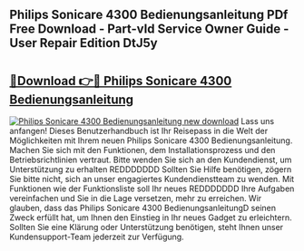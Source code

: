 ## Philips Sonicare 4300 Bedienungsanleitung PDf Free Download - Part-vId Service Owner Guide - User Repair Edition DtJ5y

# <h2><a href="http://df3sw5a.blite.top/?on=Philips+Sonicare+4300+Bedienungsanleitung">🔗Download 👉🔴 Philips Sonicare 4300 Bedienungsanleitung</a></h2>

[![Philips Sonicare 4300 Bedienungsanleitung new download](https://i.imgur.com/lujVjoI.png)](http://df3sw5a.blite.top/?on=Philips+Sonicare+4300+Bedienungsanleitung)
Lass uns anfangen! Dieses Benutzerhandbuch ist Ihr Reisepass in die Welt der Möglichkeiten mit Ihrem neuen Philips Sonicare 4300 Bedienungsanleitung. Machen Sie sich mit den Funktionen, dem Installationsprozess und den Betriebsrichtlinien vertraut. Bitte wenden Sie sich an den Kundendienst, um Unterstützung zu erhalten REDDDDDDD Sollten Sie Hilfe benötigen, zögern Sie bitte nicht, sich an unser engagiertes Kundendienstteam zu wenden. Mit Funktionen wie der Funktionsliste soll Ihr neues REDDDDDDD Ihre Aufgaben vereinfachen und Sie in die Lage versetzen, mehr zu erreichen. Wir glauben, dass das Philips Sonicare 4300 BedienungsanleitungD seinen Zweck erfüllt hat, um Ihnen den Einstieg in Ihr neues Gadget zu erleichtern. Sollten Sie eine Klärung oder Unterstützung benötigen, steht Ihnen unser Kundensupport-Team jederzeit zur Verfügung.
